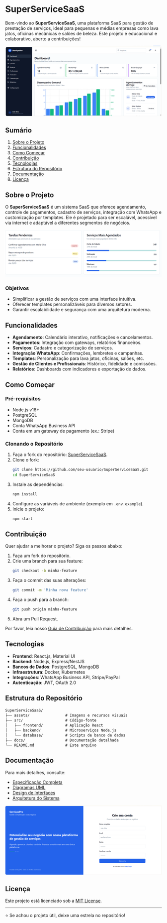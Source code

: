 # SuperServiceSaaS

Bem-vindo ao **SuperServiceSaaS**, uma plataforma SaaS para gestão de prestação de serviços, ideal para pequenas e médias empresas como lava jatos, oficinas mecânicas e salões de beleza. Este projeto é educacional e colaborativo, aberto a contribuições!

![Dashboard Preview](./assents/painel1.png)


## Sumário

1. [Sobre o Projeto](#sobre-o-projeto)
2. [Funcionalidades](#funcionalidades)
3. [Como Começar](#como-começar)
4. [Contribuição](#contribuição)
5. [Tecnologias](#tecnologias)
6. [Estrutura do Repositório](#estrutura-do-repositório)
7. [Documentação](#documentação)
8. [Licença](#licença)

## Sobre o Projeto

O **SuperServiceSaaS** é um sistema SaaS que oferece agendamento, controle de pagamentos, cadastro de serviços, integração com WhatsApp e customização por templates. Ele é projetado para ser escalável, acessível via internet e adaptável a diferentes segmentos de negócios.

![Dashboard Preview](./assents/painel2.png)


### Objetivos
- Simplificar a gestão de serviços com uma interface intuitiva.
- Oferecer templates personalizáveis para diversos setores.
- Garantir escalabilidade e segurança com uma arquitetura moderna.

## Funcionalidades

- **Agendamento**: Calendário interativo, notificações e cancelamentos.
- **Pagamentos**: Integração com gateways, relatórios financeiros.
- **Serviços**: Cadastro e categorização de serviços.
- **Integração WhatsApp**: Confirmações, lembretes e campanhas.
- **Templates**: Personalização para lava jatos, oficinas, salões, etc.
- **Gestão de Clientes e Profissionais**: Histórico, fidelidade e comissões.
- **Relatórios**: Dashboards com indicadores e exportação de dados.

## Como Começar

### Pré-requisitos
- Node.js v16+
- PostgreSQL
- MongoDB
- Conta WhatsApp Business API
- Conta em um gateway de pagamento (ex.: Stripe)

### Clonando o Repositório
1. Faça o fork do repositório: [SuperServiceSaaS](https://github.com/Wendersonjose/SuperServiceSaaS).
2. Clone o fork:
   ```bash
   git clone https://github.com/seu-usuario/SuperServiceSaaS.git
   cd SuperServiceSaaS
   ```
3. Instale as dependências:
   ```bash
   npm install
   ```
4. Configure as variáveis de ambiente (exemplo em `.env.example`).
5. Inicie o projeto:
   ```bash
   npm start
   ```

## Contribuição

Quer ajudar a melhorar o projeto? Siga os passos abaixo:

1. Faça um fork do repositório.
2. Crie uma branch para sua feature:
   ```bash
   git checkout -b minha-feature
   ```
3. Faça o commit das suas alterações:
   ```bash
   git commit -m 'Minha nova feature'
   ```
4. Faça o push para a branch:
   ```bash
   git push origin minha-feature
   ```
5. Abra um Pull Request.

Por favor, leia nosso [Guia de Contribuição](CONTRIBUTING.md) para mais detalhes.

## Tecnologias

- **Frontend**: React.js, Material UI
- **Backend**: Node.js, Express/NestJS
- **Bancos de Dados**: PostgreSQL, MongoDB
- **Infraestrutura**: Docker, Kubernetes
- **Integrações**: WhatsApp Business API, Stripe/PayPal
- **Autenticação**: JWT, OAuth 2.0

## Estrutura do Repositório

```
SuperServiceSaaS/
├── assets/                # Imagens e recursos visuais
├── src/                   # Código-fonte
│   ├── frontend/          # Aplicação React
│   ├── backend/           # Microserviços Node.js
│   └── database/          # Scripts de banco de dados
├── docs/                  # Documentação detalhada
└── README.md              # Este arquivo
```

## Documentação

Para mais detalhes, consulte:
- [Especificação Completa](docs/especificacao.md)
- [Diagramas UML](docs/diagramas-uml.md)
- [Design de Interfaces](docs/design-interfaces.md)
- [Arquitetura do Sistema](docs/arquitetura.md)

![Diagrama UML Exemplo](assets/cadastro.png)

## Licença

Este projeto está licenciado sob a [MIT License](LICENSE).

---

⭐ Se achou o projeto útil, deixe uma estrela no repositório!
